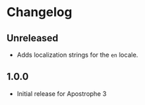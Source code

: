 # Changelog

## Unreleased

* Adds localization strings for the `en` locale.

## 1.0.0

* Initial release for Apostrophe 3